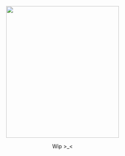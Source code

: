 <p align="center">
  <img src="https://github.com/user-attachments/assets/192e3cf9-d630-4f45-93a2-62b67bdeaa46"width="300" height="350">
</p>

<p align="center">
Wip >_<
</p>
<p align="center">
